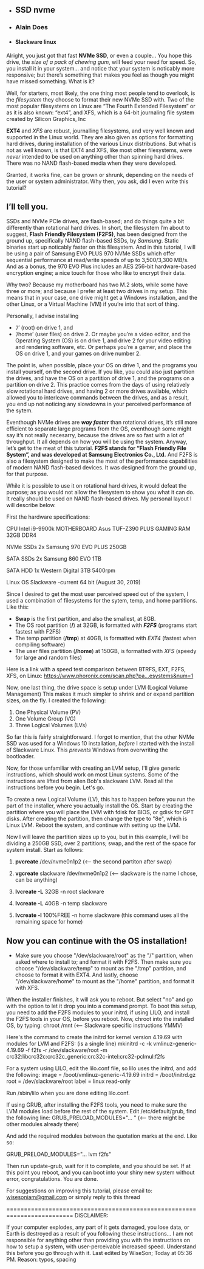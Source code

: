* ## SSD nvme
* ### Alain Does
* #### Slackware linux

Alright, you just got that fast **NVMe SSD**, or even a couple…
You hope this drive, the _size of a pack of chewing gum_, will feed your need for speed.
So, you install it in your system… and notice that your system is noticably more responsive; but there’s something that makes you feel as though you might have missed something. What is it?

Well, for starters, most likely, the one thing most people tend to overlook, is the _filesystem_ they choose to format their new NVMe SSD with. Two of the most popular filesystems on Linux are “The Fourth Extended Filesystem” or as it is also known: “ext4”, and XFS, which is a 64-bit journaling file system created by Silicon Graphics, Inc

**EXT4** and _XFS_ are robust, journalling filesystems, and very well known and supported in the Linux world. They are also given as options for formatting hard drives, during installation of the various Linux distributions. But what is not as well known, is that EXT4 and XFS, like most other filesystems, were _never_ intended to be used on anything other than spinning hard drives.
There was no NAND flash-based media when they were developed.

Granted, it works fine, can be grown or shrunk, depending on the needs of the user or system administrator. Why then, you ask, did I even write this tutorial?

## I’ll tell you.

SSDs and NVMe PCIe drives, are flash-based; and do things quite a bit differently than rotational hard drives. In short, the filesystem I’m about to suggest, **Flash Friendly Filesystem (F2FS)**, has been designed from the ground up, specifically NAND flash-based SSDs, by _Samsung_. Static binaries start up noticably faster on this filesystem. And in this tutorial, I will be using a pair of Samsung EVO PLUS 970 NVMe SSDs which offer sequential performance at read/write speeds of up to 3,500/3,300 MB/s.
And as a bonus, the 970 EVO Plus includes an AES 256-bit hardware-based encryption engine; a nice touch for those who like to encrypt their data.

Why two? Because my motherboard has two M.2 slots, while some have three or more; and because I prefer at least two drives in my setup. This means that in your case, one drive might get a Windows installation, and the other Linux, or a Virtual Machine (VM) if you’re into that sort of thing.

Personally, I advise installing 

* ‘/’ (root) on drive 1, and 
* ‘/home’ (user files) on drive 2.
Or maybe you’re a video editor, and the Operating System (OS) is on drive 1, and drive 2 for your video editing and rendering software, etc. Or perhaps you’re a gamer, and place the OS on drive 1, and your games on drive number 2.

The point is, when possible, place your OS on drive 1, and the programs you install yourself, on the second drive. If you like, you could also just partition the drives, and have the OS on a partition of drive 1, and the programs on a partition on drive 2. This practice comes from the days of using relatively slow rotational hard drives, and having 2 or more drives available, which allowed you to interleave commands between the drives, and as a result, you end up not noticing any slowdowns in your perceived performance of the sytem.

Eventhough NVMe drives are _**way faster**_ than rotational drives, it’s still more efficient to separate large programs from the OS, eventhough some might say it’s not really necesarry, because the drives are so fast with a lot of throughput. It all depends on how you will be using the system.
Anyway, let’s get to the meat of this tutorial.
**F2FS stands for “Flash Friendly File System”, and was developed at Samsung Electronics Co., Ltd.**
And F2FS is also a filesystem designed to make the most of the performance capabilities of modern NAND flash-based devices. It was designed from the ground up, for that purpose.

While it is possible to use it on rotational hard drives, it would defeat the purpose; as you would not allow the filesystem to show you what it can do. It really should be used on NAND flash-based drives.
My personal layout I will describe below.

First the hardware specifications:

CPU Intel i9-9900k
MOTHERBOARD Asus TUF-Z390 PLUS GAMING
RAM 32GB DDR4

NVMe SSDs 2x Samsung 970 EVO PLUS 250GB

SATA SSDs 2x Samsung 860 EVO 1TB

SATA HDD 1x Western Digital 3TB 5400rpm

Linux OS Slackware -current 64 bit (August 30, 2019)

Since I desired to get the most user perceived speed out of the system, I used a combination of filesystems for the sytem, temp, and home partitions.
Like this:

* **Swap** is the first partition, and also the smallest, at 8GB.
* The OS root partition (**/**) at 32GB, is formatted with _**F2FS**_ (programs start fastest with F2FS)
* The temp partition (**/tmp**) at 40GB, is formatted with _EXT4_ (fastest when compiling software)
* The user files partition (**/home**) at 150GB, is formatted with _XFS_ (speedy for large and random files)

Here is a link with a speed test comparison between BTRFS, EXT, F2FS, XFS, on Linux:
https://www.phoronix.com/scan.php?pa...esystems&num=1

Now, one last thing, the drive space is setup under LVM (Logical Volume Management)
This makes it much simpler to shrink and or expand partition sizes, on the fly.
I created the following:

1. One Physical Volume (PV)
2. One Volume Group (VG)
3. Three Logical Volumes (LVs)

So far this is fairly straightforward.
I forgot to mention, that the other NVMe SSD was used for a Windows 10 installation, *before* I started with the install of Slackware Linux. This _prevents_ Windows from overwriting the bootloader.

Now, for those unfamiliar with creating an LVM setup, I'll give generic instructions, which should work on most Linux systems. Some of the instructions are lifted from alien Bob's slackware LVM. Read all the instructions before you begin. Let's go.

To create a new Logical Volume (LV), this has to happen before you run the part of the installer, where you actually install the OS. Start by creating the partition where you will place the LVM with fdisk for BIOS, or gdisk for GPT disks. After creating the partition, then change the type to "8e", which is Linux LVM. Reboot the system, and continue with setting up the LVM.

Now I will leave the partition sizes up to you, but in this example, I will be dividing a 250GB SSD, over 2 partitions; swap, and the rest of the space for system install.
Start as follows:

1. **pvcreate** /dev/nvme0n1p2 (<-- the second partiton after swap)

2. **vgcreate** slackware /dev/nvme0n1p2 (<-- slackware is the name I chose, can be anything)

3. **lvcreate -L** 32GB -n root slackware

4. **lvcreate -L** 40GB -n temp slackware

5. **lvcreate -l** 100%FREE -n home slackware (this command uses all the remaining space for home)

## Now you can continue with the OS installation!

* Make sure you choose "/dev/slackware/root" as the "/" partition, when asked where to install to; and format it with F2FS.
Then make sure you choose "/dev/slackware/temp" to mount as the "/tmp" partition, and choose to format it with EXT4. And lastly, choose "/dev/slackware/home" to mount as the "/home" partition, and format it with XFS.

When the installer finishes, it will ask you to reboot. But select "no" and go with the option to let it drop you into a command prompt.
To boot this setup, you need to add the F2FS modules to your initrd, if using LILO, and install the F2FS tools in your OS, before you reboot.
Now, chroot into the installed OS, by typing: chroot /mnt (<-- Slackware specific instructions YMMV)

Here's the command to create the initrd for kernel version 4.19.69 with modules for LVM and F2FS:
(is a single line)
mkinitrd -c -k vmlinuz-generic-4.19.69 -f f2fs -r /dev/slackware/root -m crc32:libcrc32c:crc32c_generic:crc32c-intel:crc32-pclmul:f2fs

For a system using LILO, edit the lilo.conf file, so lilo uses the initrd, and add the following:
image = /boot/vmlinuz-generic-4.19.69
initrd = /boot/initrd.gz
root = /dev/slackware/root
label = linux
read-only

Run /sbin/lilo when you are done editing lilo.conf.

If using GRUB, after installing the F2FS tools, you need to make sure the LVM modules load before the rest of the system.
Edit /etc/default/grub, find the following line:
GRUB_PRELOAD_MODULES="... " (<-- there might be other modules already there)

And add the required modules between the quotation marks at the end.
Like so:

GRUB_PRELOAD_MODULES="... lvm f2fs"

Then run update-grub, wait for it to complete, and you should be set.
If at this point you reboot, and you can boot into your shiny new system without error, congratulations.
You are done. 

For suggestions on improving this tutorial, please email to:
wisesoniam@gmail.com
or simply reply to this thread

=========================================================================
DISCLAIMER:

If your computer explodes, any part of it gets damaged, you lose data, or Earth is destroyed as a result of you following these instructions... I am not responsible for anything other than providing you with the instructions on how to setup a system, with user-perceivable increased speed. Understand this before you go through with it.
Last edited by WiseSon; Today at 05:36 PM. Reason: typos, spacing
